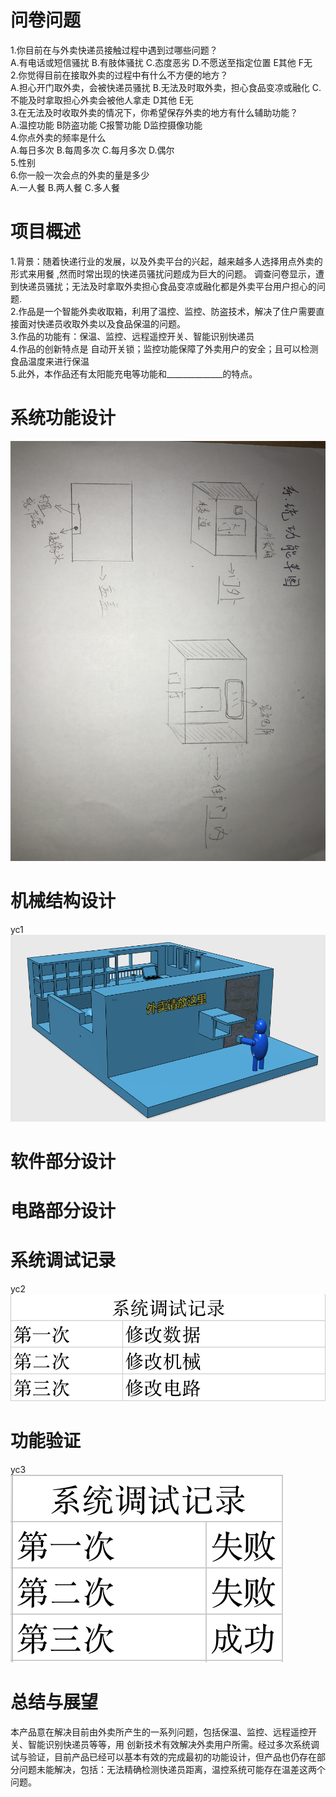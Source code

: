 # 问卷问题  
1.你目前在与外卖快递员接触过程中遇到过哪些问题？  
A.有电话或短信骚扰 B.有肢体骚扰 C.态度恶劣 D.不愿送至指定位置 E其他 F无  
2.你觉得目前在接取外卖的过程中有什么不方便的地方？  
A.担心开门取外卖，会被快递员骚扰 B.无法及时取外卖，担心食品变凉或融化 C.不能及时拿取担心外卖会被他人拿走 D其他 E无  
3.在无法及时收取外卖的情况下，你希望保存外卖的地方有什么辅助功能？  
A.温控功能 B防盗功能 C报警功能 D监控摄像功能  
4.你点外卖的频率是什么  
A.每日多次 B.每周多次 C.每月多次 D.偶尔  
5.性别  
6.你一般一次会点的外卖的量是多少  
A.一人餐 B.两人餐 C.多人餐  

# 项目概述  
1.背景：随着快递行业的发展，以及外卖平台的兴起，越来越多人选择用点外卖的形式来用餐 ,然而时常出现的快递员骚扰问题成为巨大的问题。 调查问卷显示，遭到快递员骚扰；无法及时拿取外卖担心食品变凉或融化都是外卖平台用户担心的问题.  
2.作品是一个智能外卖收取箱，利用了温控、监控、防盗技术，解决了住户需要直接面对快递员收取外卖以及食品保温的问题。  
3.作品的功能有：保温、监控、远程遥控开关、智能识别快递员  
4.作品的创新特点是 自动开关锁；监控功能保障了外卖用户的安全；且可以检测食品温度来进行保温  
5.此外，本作品还有太阳能充电等功能和______________的特点。  

# 系统功能设计
![Aaron Swartz](https://github.com/CASTIC2019/Team/blob/master/takeout/yuchen/WechatIMG221.jpeg)

# 机械结构设计
yc1  
![Aaron Swartz](https://github.com/CASTIC2019/Team/blob/master/takeout/yuchen/WechatIMG84.png)
# 软件部分设计

# 电路部分设计

# 系统调试记录
yc2  
![Aaron Swartz](https://github.com/CASTIC2019/Team/blob/master/takeout/yuchen/屏幕快照%202019-06-28%2021.17.01.png)

# 功能验证
yc3  
![Aaron Swartz](https://github.com/CASTIC2019/Team/blob/master/takeout/yuchen/屏幕快照%202019-06-28%2021.13.36.png)

# 总结与展望
本产品意在解决目前由外卖所产生的一系列问题，包括保温、监控、远程遥控开关、智能识别快递员等等，用
创新技术有效解决外卖用户所需。经过多次系统调试与验证，目前产品已经可以基本有效的完成最初的功能设计，但产品也仍存在部分问题未能解决，包括：无法精确检测快递员距离，温控系统可能存在温差这两个问题。
